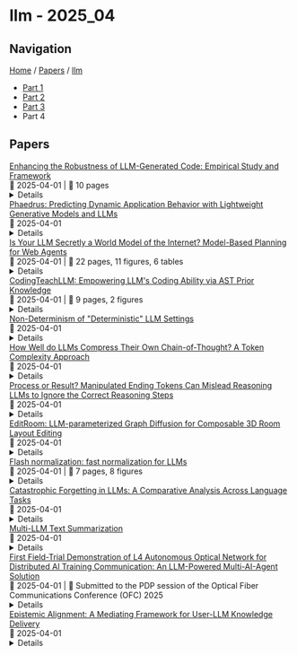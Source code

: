 # llm - 2025_04

## Navigation

[Home](https://arxcompass.github.io) / [Papers](https://arxcompass.github.io/papers) / [llm](https://arxcompass.github.io/papers/llm)

- [Part 1](papers_1.md)
- [Part 2](papers_2.md)
- [Part 3](papers_3.md)
- Part 4

## Papers

<div class="paper-card">
    <div class="paper-title"><a href="http://arxiv.org/abs/2503.20197v2">Enhancing the Robustness of LLM-Generated Code: Empirical Study and Framework</a></div>
    <div class="paper-meta">
      📅 2025-04-01
      | 💬 10 pages
    </div>
    <details class="paper-abstract">
      Ensuring the robustness of code generated by large language models (LLMs) is crucial for real-world reliability. However, existing evaluations predominantly focus on correctness, often neglecting key robustness concerns such as missing input validation and insufficient error handling. In this paper, we present the first empirical study on the robustness of LLM-generated code. We introduce novel robustness metrics and analyze four state-of-the-art code LLMs, revealing that, on average, 43.1% of their generated code is less robust than human-written counterparts. Notably, over 90% of robustness deficiencies stem from missing conditional checks, with 70% of these omissions occurring in the first line of code. Additionally, in 69% of cases where a conditional statement is necessary but absent, the "if" token still ranks third or higher in the model's predicted token probabilities, indicating an implicit recognition of control structures. Building on these findings, we propose RobGen, a framework designed to enhance code robustness without requiring model retraining. RobGen leverages two model-agnostic techniques: RobGen-Adj, which dynamically adjusts token probabilities during decoding to encourage the inclusion of control structures, and RobGen-Ins, which improves generated code by inserting missing conditionals after generation. Experimental results demonstrate that RobGen reduces the proportion of less robust model-generated code by 20.0%, significantly enhancing code reliability across diverse tasks. As a lightweight and adaptable solution, RobGen effectively mitigates robustness challenges in LLM-generated code. All code and data are available at https://github.com/SYSUSELab/RobGen.
    </details>
</div>
<div class="paper-card">
    <div class="paper-title"><a href="http://arxiv.org/abs/2412.06994v2">Phaedrus: Predicting Dynamic Application Behavior with Lightweight Generative Models and LLMs</a></div>
    <div class="paper-meta">
      📅 2025-04-01
    </div>
    <details class="paper-abstract">
      Application profiling is an indispensable technique for many software development tasks, such as code and memory layout optimizations, where optimization decisions are tailored to specific program profiles. Unfortunately, modern applications codebases exhibit highly variant behavior across different inputs, creating challenges for conventional profiling approaches that rely on a single representative execution instance. In this paper, we propose \textbf{Phaedrus}, a new \textit{compiler-assisted deep learning framework} designed to predict dynamic program behaviors across varied execution instances, specifically focusing on dynamic function call prediction.Such predicted call sequences are then used for producing optimized code pertinent to a given input. Traditional profile-guided optimization methods struggle with the input-dependent variability of modern applications, where profiling on different inputs yields divergent application behaviors. To address this, Phaedrus proposes two new approaches: \textit{Application Behavior Synthesis}, a profile-less approach where Large Language Models (LLMs) directly infer dynamic functions based on source code \& static compiler analysis, bypassing the need for traditional profiling, and \textit{Application Profile Generalization}, which uses generative models trained on compressed and augmented \textit{Whole Program Path} (WPP) based function profiles to predict application behavior under unseen inputs. Our experiments show that \textit{Phaedrus} can achieve upto $10^7X$ reduction in WPP function profile sizes, can predict most frequently executed functions that cover upto 85-99\% of the execution time, along with an average of 13.68\% (upto 65\%) reduction in application binary size, and an average of 2.8\% performance improvement over the traditional profile-guided optimization.
    </details>
</div>
<div class="paper-card">
    <div class="paper-title"><a href="http://arxiv.org/abs/2411.06559v2">Is Your LLM Secretly a World Model of the Internet? Model-Based Planning for Web Agents</a></div>
    <div class="paper-meta">
      📅 2025-04-01
      | 💬 22 pages, 11 figures, 6 tables
    </div>
    <details class="paper-abstract">
      Language agents based on large language models (LLMs) have demonstrated great promise in automating web-based tasks. Recent work has shown that incorporating advanced planning algorithms, e.g., tree search, is advantageous over reactive planning for web agents. However, unlike simulated sandbox environments, real-world environments such as the web are rife with irreversible actions. This undermines the feasibility of backtracking, a cornerstone of (tree) search. Overly relying on test-time search also hurts efficiency. We advocate model-based planning for web agents that employs a world model to simulate and deliberate over the outcome of each candidate action before committing to one. We systematically explore this paradigm by (1) Proposing a model-based planning framework, WebDreamer, which employs LLMs to serve as both world models and value functions; (2) Training specialized LLMs as world models with a scalable data synthesis pipeline. Empirical results demonstrate that WebDreamer achieves substantial performance improvements over reactive baselines. It is competitive, while being 4-5 times more efficient, with tree search in sandbox environments (VisualWebArena) and also works effectively on real-world websites (Online-Mind2Web and Mind2Web-Live). Furthermore, our trained world model, Dreamer-7B, performs comparable to GPT-4o, highlighting the potential of specialized world models for efficient and effective planning in complex web environments.
    </details>
</div>
<div class="paper-card">
    <div class="paper-title"><a href="http://arxiv.org/abs/2403.15426v2">CodingTeachLLM: Empowering LLM's Coding Ability via AST Prior Knowledge</a></div>
    <div class="paper-meta">
      📅 2025-04-01
      | 💬 9 pages, 2 figures
    </div>
    <details class="paper-abstract">
      In this paper, we introduce CodingTeachLLM, a large language model (LLM) designed for coding teaching. Specially, we aim to enhance the coding ability of LLM and lead it to better teaching mode in education context. Thus, we propose an end-to-end prior-based three-phases supervised fine-tuned model, which is proved more competitive than traditional fine-tuning method. More specifically, our model realizes the structural disassembly and incremental guided output of educational knowledge. To this end, we robustify data classification of three types via a sampler and overlap estimation neural network, and inject the preprocessing datasets into pre-trained model in three batches for LORA fine-tuning. Then, we design a prior module couples system prompt, vector databases, and abstract syntax tree task segmentation. Finally, the compression method and regularization constraint are applied to the prior-based fine-tuned model, followed by text filter at the output end to obtain incremental guided results. Our model represents the first research effort to truly embody the tutor role with the features of abundant educational knowledge, step-by-step incremental guided outputs and non-disclosure of answers. Extensive experiments report that our model also achieves state-of-the-art in code abilities compared to open-source models, reaching an impressive 75.10% on the HumanEval (@pass 1) benchmark. Additionally, our model maintains strong conversational capabilities, with the 13B quantized version achieving scores of 56.34, 50.60, and 45.27 respectively on the MMLU, C-Eval, and AGIEval (5 shot) dialogue evaluation benchmarks.
    </details>
</div>
<div class="paper-card">
    <div class="paper-title"><a href="http://arxiv.org/abs/2408.04667v4">Non-Determinism of "Deterministic" LLM Settings</a></div>
    <div class="paper-meta">
      📅 2025-04-01
    </div>
    <details class="paper-abstract">
      LLM (large language model) practitioners commonly notice that outputs can vary for the same inputs under settings expected to be deterministic. Yet the questions of how pervasive this is, and with what impact on results, have not to our knowledge been systematically investigated. We investigate non-determinism in five LLMs configured to be deterministic when applied to eight common tasks in across 10 runs, in both zero-shot and few-shot settings. We see accuracy variations up to 15% across naturally occurring runs with a gap of best possible performance to worst possible performance up to 70%. In fact, none of the LLMs consistently delivers repeatable accuracy across all tasks, much less identical output strings. Sharing preliminary results with insiders has revealed that non-determinism perhaps essential to the efficient use of compute resources via co-mingled data in input buffers so this issue is not going away anytime soon. To better quantify our observations, we introduce metrics focused on quantifying determinism, TARr@N for the total agreement rate at N runs over raw output, and TARa@N for total agreement rate of parsed-out answers. Our code and data are publicly available at http://github.com/REDACTED.
    </details>
</div>
<div class="paper-card">
    <div class="paper-title"><a href="http://arxiv.org/abs/2503.01141v2">How Well do LLMs Compress Their Own Chain-of-Thought? A Token Complexity Approach</a></div>
    <div class="paper-meta">
      📅 2025-04-01
    </div>
    <details class="paper-abstract">
      Chain-of-thought prompting has emerged as a powerful technique for enabling large language models (LLMs) to solve complex reasoning tasks. However, these reasoning chains can be verbose, raising concerns about efficiency. In response, recent works have sought to decrease response lengths through simple prompting strategies (e.g. 'be concise'). In this work, we conduct the first systematic study of the relationship between reasoning length and model performance across a diverse range of compression instructions (e.g. 'use 10 words or less' or 'remove all punctuation'). In doing so, we discover a universal tradeoff between reasoning length and accuracy that persists across even very distinct reasoning chains. We demonstrate that this tradeoff emerges from a sharp threshold behavior at the question level: each task has an intrinsic 'token complexity' - a minimal number of tokens required for successful problem-solving. We show how token complexity enables us to compute information-theoretic limits on the accuracy-compression tradeoff, and find that prompt-based compression strategies operate far from these theoretical limits. This suggests there may be significant room for improvement and our framework provides a benchmark to help researchers evaluate progress in reasoning efficiency. Our work also highlights the importance of adaptive compression -- giving shorter responses for easier questions -- and we show that token complexity is a useful tool for measuring this capability.
    </details>
</div>
<div class="paper-card">
    <div class="paper-title"><a href="http://arxiv.org/abs/2503.19326v2">Process or Result? Manipulated Ending Tokens Can Mislead Reasoning LLMs to Ignore the Correct Reasoning Steps</a></div>
    <div class="paper-meta">
      📅 2025-04-01
    </div>
    <details class="paper-abstract">
      Recent reasoning large language models (LLMs) have demonstrated remarkable improvements in mathematical reasoning capabilities through long Chain-of-Thought. The reasoning tokens of these models enable self-correction within reasoning chains, enhancing robustness. This motivates our exploration: how vulnerable are reasoning LLMs to subtle errors in their input reasoning chains? We introduce "Compromising Thought" (CPT), a vulnerability where models presented with reasoning tokens containing manipulated calculation results tend to ignore correct reasoning steps and adopt incorrect results instead. Through systematic evaluation across multiple reasoning LLMs, we design three increasingly explicit prompting methods to measure CPT resistance, revealing that models struggle significantly to identify and correct these manipulations. Notably, contrary to existing research suggesting structural alterations affect model performance more than content modifications, we find that local ending token manipulations have greater impact on reasoning outcomes than structural changes. Moreover, we discover a security vulnerability in DeepSeek-R1 where tampered reasoning tokens can trigger complete reasoning cessation. Our work enhances understanding of reasoning robustness and highlights security considerations for reasoning-intensive applications.
    </details>
</div>
<div class="paper-card">
    <div class="paper-title"><a href="http://arxiv.org/abs/2410.12836v2">EditRoom: LLM-parameterized Graph Diffusion for Composable 3D Room Layout Editing</a></div>
    <div class="paper-meta">
      📅 2025-04-01
    </div>
    <details class="paper-abstract">
      Given the steep learning curve of professional 3D software and the time-consuming process of managing large 3D assets, language-guided 3D scene editing has significant potential in fields such as virtual reality, augmented reality, and gaming. However, recent approaches to language-guided 3D scene editing either require manual interventions or focus only on appearance modifications without supporting comprehensive scene layout changes. In response, we propose EditRoom, a unified framework capable of executing a variety of layout edits through natural language commands, without requiring manual intervention. Specifically, EditRoom leverages Large Language Models (LLMs) for command planning and generates target scenes using a diffusion-based method, enabling six types of edits: rotate, translate, scale, replace, add, and remove. To address the lack of data for language-guided 3D scene editing, we have developed an automatic pipeline to augment existing 3D scene synthesis datasets and introduced EditRoom-DB, a large-scale dataset with 83k editing pairs, for training and evaluation. Our experiments demonstrate that our approach consistently outperforms other baselines across all metrics, indicating higher accuracy and coherence in language-guided scene layout editing.
    </details>
</div>
<div class="paper-card">
    <div class="paper-title"><a href="http://arxiv.org/abs/2407.09577v2">Flash normalization: fast normalization for LLMs</a></div>
    <div class="paper-meta">
      📅 2025-04-01
      | 💬 7 pages, 8 figures
    </div>
    <details class="paper-abstract">
      RMSNorm is used by many LLMs such as Llama, Mistral, and OpenELM. This paper details FlashNorm, which is an exact but faster implementation of RMSNorm followed by linear layers. FlashNorm also speeds up Layer Normalization and its recently proposed replacement Dynamic Tanh (DyT) arXiv:2503.10622. See https://github.com/OpenMachine-ai/transformer-tricks for code and more transformer tricks.
    </details>
</div>
<div class="paper-card">
    <div class="paper-title"><a href="http://arxiv.org/abs/2504.01241v1">Catastrophic Forgetting in LLMs: A Comparative Analysis Across Language Tasks</a></div>
    <div class="paper-meta">
      📅 2025-04-01
    </div>
    <details class="paper-abstract">
      Large Language Models (LLMs) have significantly advanced Natural Language Processing (NLP), particularly in Natural Language Understanding (NLU) tasks. As we progress toward an agentic world where LLM-based agents autonomously handle specialized tasks, it becomes crucial for these models to adapt to new tasks without forgetting previously learned information - a challenge known as catastrophic forgetting. This study evaluates the continual fine-tuning of various open-source LLMs with different parameter sizes (specifically models under 10 billion parameters) on key NLU tasks from the GLUE benchmark, including SST-2, MRPC, CoLA, and MNLI. By employing prompt engineering and task-specific adjustments, we assess and compare the models' abilities to retain prior knowledge while learning new tasks. Our results indicate that models such as Phi-3.5-mini exhibit minimal forgetting while maintaining strong learning capabilities, making them well-suited for continual learning environments. Additionally, models like Orca-2-7b and Qwen2.5-7B demonstrate impressive learning abilities and overall performance after fine-tuning. This work contributes to understanding catastrophic forgetting in LLMs and highlights prompting engineering to optimize model performance for continual learning scenarios.
    </details>
</div>
<div class="paper-card">
    <div class="paper-title"><a href="http://arxiv.org/abs/2412.15487v2">Multi-LLM Text Summarization</a></div>
    <div class="paper-meta">
      📅 2025-04-01
    </div>
    <details class="paper-abstract">
      In this work, we propose a Multi-LLM summarization framework, and investigate two different multi-LLM strategies including centralized and decentralized. Our multi-LLM summarization framework has two fundamentally important steps at each round of conversation: generation and evaluation. These steps are different depending on whether our multi-LLM decentralized summarization is used or centralized. In both our multi-LLM decentralized and centralized strategies, we have k different LLMs that generate diverse summaries of the text. However, during evaluation, our multi-LLM centralized summarization approach leverages a single LLM to evaluate the summaries and select the best one whereas k LLMs are used for decentralized multi-LLM summarization. Overall, we find that our multi-LLM summarization approaches significantly outperform the baselines that leverage only a single LLM by up to 3x. These results indicate the effectiveness of multi-LLM approaches for summarization.
    </details>
</div>
<div class="paper-card">
    <div class="paper-title"><a href="http://arxiv.org/abs/2504.01234v1">First Field-Trial Demonstration of L4 Autonomous Optical Network for Distributed AI Training Communication: An LLM-Powered Multi-AI-Agent Solution</a></div>
    <div class="paper-meta">
      📅 2025-04-01
      | 💬 Submitted to the PDP session of the Optical Fiber Communications Conference (OFC) 2025
    </div>
    <details class="paper-abstract">
      We demonstrate the first cross-domain cross-layer level-4 autonomous optical network via a multi-AI-agent system. Field trials show 98 percent task completion rate across the distributed AI training lifecycle-3.2x higher than single agents using state-of-the-art LLMs.
    </details>
</div>
<div class="paper-card">
    <div class="paper-title"><a href="http://arxiv.org/abs/2504.01205v1">Epistemic Alignment: A Mediating Framework for User-LLM Knowledge Delivery</a></div>
    <div class="paper-meta">
      📅 2025-04-01
    </div>
    <details class="paper-abstract">
      LLMs increasingly serve as tools for knowledge acquisition, yet users cannot effectively specify how they want information presented. When users request that LLMs "cite reputable sources," "express appropriate uncertainty," or "include multiple perspectives," they discover that current interfaces provide no structured way to articulate these preferences. The result is prompt sharing folklore: community-specific copied prompts passed through trust relationships rather than based on measured efficacy. We propose the Epistemic Alignment Framework, a set of ten challenges in knowledge transmission derived from the philosophical literature of epistemology, concerning issues such as evidence quality assessment and calibration of testimonial reliance. The framework serves as a structured intermediary between user needs and system capabilities, creating a common vocabulary to bridge the gap between what users want and what systems deliver. Through a thematic analysis of custom prompts and personalization strategies shared on online communities where these issues are actively discussed, we find users develop elaborate workarounds to address each of the challenges. We then apply our framework to two prominent model providers, OpenAI and Anthropic, through content analysis of their documented policies and product features. Our analysis shows that while these providers have partially addressed the challenges we identified, they fail to establish adequate mechanisms for specifying epistemic preferences, lack transparency about how preferences are implemented, and offer no verification tools to confirm whether preferences were followed. For AI developers, the Epistemic Alignment Framework offers concrete guidance for supporting diverse approaches to knowledge; for users, it works toward information delivery that aligns with their specific needs rather than defaulting to one-size-fits-all approaches.
    </details>
</div>
